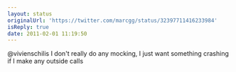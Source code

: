 ```yaml
---
layout: status
originalUrl: 'https://twitter.com/marcgg/status/32397711416233984'
isReply: true
date: 2011-02-01 11:19:50
---
```


@vivienschilis I don't really do any mocking, I just want something crashing if I make any outside calls
